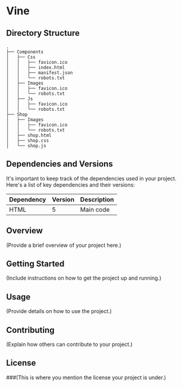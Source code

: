 # Vine
## Directory Structure
```
.
├── Components
│   ├── Css
│   │   ├── favicon.ico
│   │   ├── index.html
│   │   ├── manifest.json
│   │   └── robots.txt
│   ├── Images
│   │   ├── favicon.ico
│   │   └── robots.txt
│   ├── Js
│   │   ├── favicon.ico
│   │   └── robots.txt
├── Shop
│   ├── Images
│   │   ├── favicon.ico
│   │   └── robots.txt
│   ├── shop.html
│   ├── shop.css
│   └── shop.js
```
## Dependencies and Versions

It's important to keep track of the dependencies used in your project. Here's a list of key dependencies and their versions:

| Dependency         | Version     | Description                   |
|--------------------|-------------|-------------------------------|
| HTML              | 5     | Main code     |


## Overview

(Provide a brief overview of your project here.)

## Getting Started

(Include instructions on how to get the project up and running.)

## Usage

(Provide details on how to use the project.)

## Contributing

(Explain how others can contribute to your project.)

## License

###(This is where you mention the license your project is under.)

